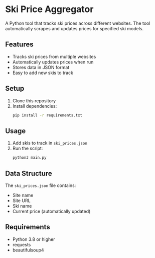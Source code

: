 # Ski Price Aggregator

A Python tool that tracks ski prices across different websites. The tool automatically scrapes and updates prices for specified ski models.

## Features

- Tracks ski prices from multiple websites
- Automatically updates prices when run
- Stores data in JSON format
- Easy to add new skis to track

## Setup

1. Clone this repository
2. Install dependencies:
   ```bash
   pip install -r requirements.txt
   ```

## Usage

1. Add skis to track in `ski_prices.json`
2. Run the script:
   ```bash
   python3 main.py
   ```

## Data Structure

The `ski_prices.json` file contains:
- Site name
- Site URL
- Ski name
- Current price (automatically updated)

## Requirements

- Python 3.8 or higher
- requests
- beautifulsoup4 